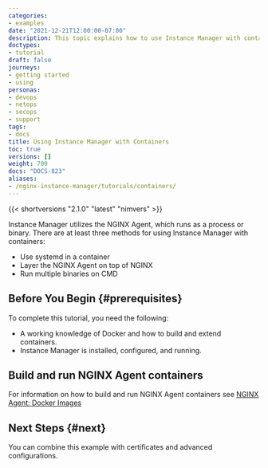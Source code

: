 ```yaml
---
categories:
- examples
date: "2021-12-21T12:00:00-07:00"
description: This topic explains how to use Instance Manager with containers.
doctypes:
- tutorial
draft: false
journeys:
- getting started
- using
personas:
- devops
- netops
- secops
- support
tags:
- docs
title: Using Instance Manager with Containers
toc: true
versions: []
weight: 700
docs: "DOCS-823"
aliases:
- /nginx-instance-manager/tutorials/containers/
---
```


{{< shortversions "2.1.0" "latest" "nimvers" >}}

Instance Manager utilizes the NGINX Agent, which runs as a process or binary. There are at least three methods for using Instance Manager with containers:

- Use systemd in a container
- Layer the NGINX Agent on top of NGINX
- Run multiple binaries on CMD

## Before You Begin {#prerequisites}

To complete this tutorial, you need the following:

- A working knowledge of Docker and how to build and extend containers.
- Instance Manager is installed, configured, and running.

## Build and run NGINX Agent containers

For information on how to build and run NGINX Agent containers see [NGINX Agent: Docker Images](https://docs.nginx.com/nginx-agent/docker-images/) 

## Next Steps {#next}

You can combine this example with certificates and advanced configurations.

<br>